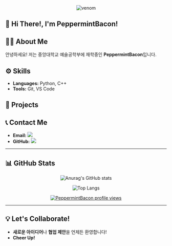 <div align="center">

  ![venom](https://capsule-render.vercel.app/api?type=venom&height=200&color=gradient&text=PeppermintBacon&fontAlignY=37&textBg=false&fontColor=81F7BE)

</div>

## 👋 Hi There!, I'm PeppermintBacon!

## 🧑‍💻 About Me
안녕하세요! 저는 중앙대학교 예술공학부에 재학중인 **PeppermintBacon**입니다.

## ⚙️ Skills
- **Languages:** Python, C++
- **Tools:** Git, VS Code

## 📂 Projects

## 📞 Contact Me
- **Email:** <a href="mailto:hankooktyrers4@gmail.com"><img src="https://img.shields.io/badge/Gmail-d14836?style=flat-square&logo=Gmail&logoColor=white&link=hankooktyrers4@gmail.com"/></a>
- **GitHub:** <a href="https://github.com/PeppermintBacon"><img src="https://img.shields.io/badge/github-181717?style=for-the-badge&logo=github&logoColor=white">
</a>


---

## 📊 GitHub Stats
<div align="center">
  
  ![Anurag's GitHub stats](https://github-readme-stats.vercel.app/api?username=PeppermintBacon&theme=vue&show_icons=true)
  
  ![Top Langs](https://github-readme-stats.vercel.app/api/top-langs/?username=PeppermintBacon&layout=donut&theme=vue)

  [![PeppermintBacon profile views](https://u8views.com/api/v1/github/profiles/187579910/views/day-week-month-total-count.svg)](https://u8views.com/github/PeppermintBacon)
  
</div>


---

## 💡 Let's Collaborate!
- **새로운 아이디어**나 **협업 제안**을 언제든 환영합니다!
- **Cheer Up!**
